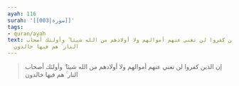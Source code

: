 ```yaml
---
ayah: 116
surah: '[[003|سورة]]'
tags:
- quran/ayah
text: إن الذين كفروا لن تغني عنهم أموالهم ولا أولادهم من الله شيئا ۖ وأولئك أصحاب
  النار ۚ هم فيها خالدون
---
```

> إن الذين كفروا لن تغني عنهم أموالهم ولا أولادهم من الله شيئا ۖ وأولئك أصحاب النار ۚ هم فيها خالدون

